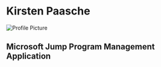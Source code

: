 # Kirsten Paasche
![Profile Picture](https://user-images.githubusercontent.com/75688165/101948195-79dbf400-3ba6-11eb-831b-52376a7b351c.jpg)
## Microsoft Jump Program Management Application
